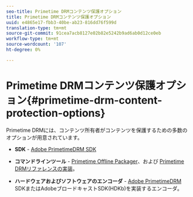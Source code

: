 ```yaml
---
seo-title: Primetime DRMコンテンツ保護オプション
title: Primetime DRMコンテンツ保護オプション
uuid: e4865e17-fbb3-40be-ab23-816dd76f599d
translation-type: tm+mt
source-git-commit: 91cea7acb8127e02b82e5242b9ad6ab0d12ce0eb
workflow-type: tm+mt
source-wordcount: '107'
ht-degree: 0%

---
```



# Primetime DRMコンテンツ保護オプション{#primetime-drm-content-protection-options}

Primetime DRMには、コンテンツ所有者がコンテンツを保護するための多数のオプションが用意されています。

* **SDK** - [Adobe PrimetimeDRM SDK](https://helpx.adobe.com/content/dam/help/en/primetime/drm/drm_sdk_overview.pdf)

* **コマンドラインツール** -  [Primetime Offline Packager](https://helpx.adobe.com/content/dam/help/en/primetime/guides/offline_packager_getting_started.pdf)、および [Primetime DRMリファレンスの実装](https://helpx.adobe.com/content/dam/help/en/primetime/drm/drm_reference_implementations.pdf)。

* **ハードウェアおよびソフトウェアのエンコーダ** - [Adobe PrimetimeDRM ](https://helpx.adobe.com/content/dam/help/en/primetime/drm/drm_sdk_overview.pdf) SDKまたはAdobeブロードキャストSDK(HDKb)を実装するエンコーダ。